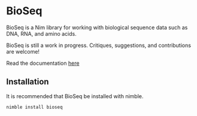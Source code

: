 # BioSeq
BioSeq is a Nim library for working with biological sequence data such as DNA, RNA,
and amino acids.

BioSeq is still a work in progress. Critiques, suggestions, and contributions are welcome!

Read the documentation [here](kerrycobb.github.io/BioSeq/)  

## Installation 
It is recommended that BioSeq be installed with nimble.
```bash
nimble install bioseq
```